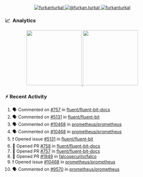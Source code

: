 <p align="center">
  <a href="https://linkedin.com/in/furkanturkal" target="blank">
    <img src="https://img.shields.io/badge/linkedin-%230077B5.svg?&style=for-the-badge&logo=linkedin&logoColor=white" alt="furkanturkal" />
  </a>
  <a href="https://medium.com/@furkan.turkal" target="blank">
    <img src="https://img.shields.io/badge/medium-%2312100E.svg?&style=for-the-badge&logo=medium&logoColor=white" alt="@furkan.turkal" />
  </a>
  <a href="https://twitter.com/furkanturkaI" target="blank">
    <img src="https://img.shields.io/badge/Twitter-1DA1F2?style=for-the-badge&logo=twitter&logoColor=white" alt="furkanturkaI" />
  </a>
</p>

### 📈 &nbsp;Analytics

<p align="center">
  <a href="https://coderstats.net/github/#Dentrax">
    <img height="180em" src="https://github-readme-stats-eight-theta.vercel.app/api?username=Dentrax&show_icons=true&theme=algolia&include_all_commits=true&count_private=true&line_height=26"/>
    <img height="180em" src="https://github-readme-stats-eight-theta.vercel.app/api/top-langs/?username=Dentrax&layout=compact&langs_count=8&theme=algolia&line_height=26"/>
  </a>
</p>

### :zap: Recent Activity

<!--START_SECTION:activity-->
1. 🗣 Commented on [#757](https://github.com/fluent/fluent-bit-docs/issues/757) in [fluent/fluent-bit-docs](https://github.com/fluent/fluent-bit-docs)
2. 🗣 Commented on [#5131](https://github.com/fluent/fluent-bit/issues/5131) in [fluent/fluent-bit](https://github.com/fluent/fluent-bit)
3. 🗣 Commented on [#10468](https://github.com/prometheus/prometheus/issues/10468) in [prometheus/prometheus](https://github.com/prometheus/prometheus)
4. 🗣 Commented on [#10468](https://github.com/prometheus/prometheus/issues/10468) in [prometheus/prometheus](https://github.com/prometheus/prometheus)
5. ❗️ Opened issue [#5131](https://github.com/fluent/fluent-bit/issues/5131) in [fluent/fluent-bit](https://github.com/fluent/fluent-bit)
6. 💪 Opened PR [#758](https://github.com/fluent/fluent-bit-docs/pull/758) in [fluent/fluent-bit-docs](https://github.com/fluent/fluent-bit-docs)
7. 💪 Opened PR [#757](https://github.com/fluent/fluent-bit-docs/pull/757) in [fluent/fluent-bit-docs](https://github.com/fluent/fluent-bit-docs)
8. 💪 Opened PR [#1949](https://github.com/falcosecurity/falco/pull/1949) in [falcosecurity/falco](https://github.com/falcosecurity/falco)
9. ❗️ Opened issue [#10468](https://github.com/prometheus/prometheus/issues/10468) in [prometheus/prometheus](https://github.com/prometheus/prometheus)
10. 🗣 Commented on [#9570](https://github.com/prometheus/prometheus/issues/9570) in [prometheus/prometheus](https://github.com/prometheus/prometheus)
<!--END_SECTION:activity-->
